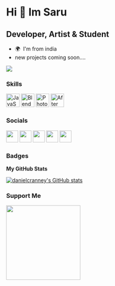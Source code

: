 Hi 👋 Im Saru
===============================

Developer, Artist & Student
-----------------------------

* 🌍  I'm from india
*  new projects coming soon....

<a href="https://www.github.com/danielcranney" target="_blank" rel="noreferrer"><img
src="https://img.shields.io/github/followers/saruuu24?logo=github&style=for-the-badge&color=0891b2&labelColor=1c1917" /></a>

### Skills


<p align="left">
<a href="https://godotengine.org" target="_blank" rel="noreferrer"><img src="https://godotengine.org/assets/press/icon_color_outline.png" width="36" height="36" alt="JavaScript" /></a>
<a href="https://www.blender.org/" target="_blank" rel="noreferrer"><img src="https://download.blender.org/branding/blender_logo_socket.png" width="36" height="36" alt="Blender" /></a>
<a href="https://www.adobe.com/uk/products/photoshop.html" target="_blank" rel="noreferrer"><img src="https://raw.githubusercontent.com/danielcranney/readme-generator/main/public/icons/skills/photoshop-colored.svg" width="36" height="36" alt="Photoshop" /></a>
<a href="https://www.adobe.com/uk/products/aftereffects.html" target="_blank" rel="noreferrer"><img src="https://raw.githubusercontent.com/danielcranney/readme-generator/main/public/icons/skills/aftereffects-colored.svg" width="36" height="36" alt="After Effects" /></a>
</p>


### Socials

<p align="left"> <a href="https://www.behance.com/danielcranney" target="_blank" rel="noreferrer"><img src="https://raw.githubusercontent.com/danielcranney/readme-generator/main/public/icons/socials/behance.svg" width="32" height="32" /></a> <a href="https://www.github.com/danielcranney" target="_blank" rel="noreferrer"><img src="https://raw.githubusercontent.com/danielcranney/readme-generator/main/public/icons/socials/github.svg" width="32" height="32" /></a> <a href="https://danielcranney.hashnode.dev" target="_blank" rel="noreferrer"><img src="https://raw.githubusercontent.com/danielcranney/readme-generator/main/public/icons/socials/hashnode.svg" width="32" height="32" /></a> <a href="https://www.linkedin.com/in/daniel-cranney" target="_blank" rel="noreferrer"><img src="https://raw.githubusercontent.com/danielcranney/readme-generator/main/public/icons/socials/linkedin.svg" width="32" height="32" /></a> <a href="https://www.twitter.com/danielcranney" target="_blank" rel="noreferrer"><img src="https://raw.githubusercontent.com/danielcranney/readme-generator/main/public/icons/socials/twitter.svg" width="32" height="32" /></a></p>

### Badges

<b>My GitHub Stats</b>

<a href="http://www.github.com/danielcranney"><img src="https://github-readme-stats.vercel.app/api?username=danielcranney&show_icons=true&hide=contribs&count_private=true&title_color=0891b2&text_color=ffffff&icon_color=0891b2&bg_color=1c1917&hide_border=true&show_icons=true" alt="danielcranney's GitHub stats" /></a>

### Support Me

<a href="https://www.buymeacoffee.com/danielcranney"><img src="https://cdn.buymeacoffee.com/buttons/v2/default-yellow.png" width="200" /></a>
